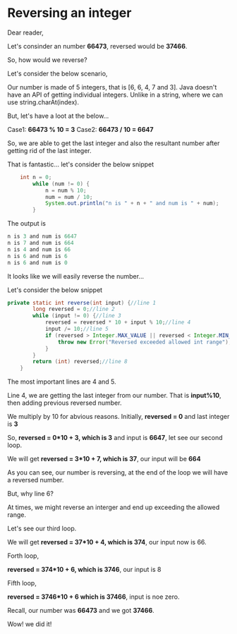 # Reversing an integer

Dear reader,

Let's consinder an number **66473**, reversed would be **37466**.

So, how would we reverse?

Let's consider the below scenario,

Our number is made of 5 integers, that is [6, 6, 4, 7 and 3]. Java doesn't have an API of getting individual integers. 
Unlike in a string, where we can use string.charAt(index).

But, let's have a loot at the below...

Case1: **66473 % 10 = 3**
Case2: **66473 / 10 = 6647**

So, we are able to get the last integer and also the resultant number after getting rid of the last integer.

That is fantastic... let's consider the below snippet

```java
    int n = 0;
		while (num != 0) {
			n = num % 10;
			num = num / 10;
			System.out.println("n is " + n + " and num is " + num);
		}
```

The output is

```java
n is 3 and num is 6647
n is 7 and num is 664
n is 4 and num is 66
n is 6 and num is 6
n is 6 and num is 0
```

It looks like we will easily reverse the number...


Let's consider the below snippet

```java
private static int reverse(int input) {//line 1
		long reversed = 0;//line 2
		while (input != 0) {//line 3
			reversed = reversed * 10 + input % 10;//line 4
			input /= 10;//line 5
			if (reversed > Integer.MAX_VALUE || reversed < Integer.MIN_VALUE) {//line 6
				throw new Error("Reversed exceeded allowed int range");//line 7
			}
		}
		return (int) reversed;//line 8
	}
```

The most important lines are 4 and 5.

Line 4, we are getting the last integer from our number. That is **input%10**, then adding previous reversed number.

We multiply by 10 for abvious reasons. Initially, **reversed = 0** and last integer is **3**

So, **reversed = 0*10 + 3, which is 3** and input is **6647**, let see our second loop.

We will get **reversed = 3*10 + 7, which is 37**, our input will be **664**

As you can see, our number is reversing, at the end of the loop we will have a reversed number.

But, why line 6? 

At times, we might reverse an interger and end up exceeding the allowed range. 

Let's see our third loop.

We will get **reversed = 37*10 + 4, which is 374**, our input now is 66.

Forth loop,

**reversed = 374*10 + 6, which is 3746**, our input is 8

Fifth loop,

**reversed = 3746*10 + 6 which is 37466**, input is noe zero.

Recall, our number was **66473** and we got **37466**.

Wow! we did it!

